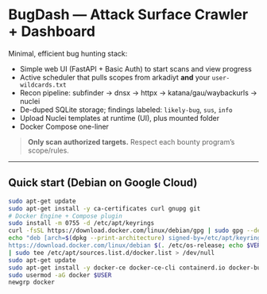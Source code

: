 # BugDash — Attack Surface Crawler + Dashboard

Minimal, efficient bug hunting stack:
- Simple web UI (FastAPI + Basic Auth) to start scans and view progress
- Active scheduler that pulls scopes from arkadiyt **and** your `user-wildcards.txt`
- Recon pipeline: subfinder → dnsx → httpx → katana/gau/waybackurls → nuclei
- De-duped SQLite storage; findings labeled: `likely-bug`, `sus`, `info`
- Upload Nuclei templates at runtime (UI), plus mounted folder
- Docker Compose one-liner

> **Only scan authorized targets.** Respect each bounty program’s scope/rules.

---

## Quick start (Debian on Google Cloud)

```bash
sudo apt-get update
sudo apt-get install -y ca-certificates curl gnupg git
# Docker Engine + Compose plugin
sudo install -m 0755 -d /etc/apt/keyrings
curl -fsSL https://download.docker.com/linux/debian/gpg | sudo gpg --dearmor -o /etc/apt/keyrings/docker.gpg
echo "deb [arch=$(dpkg --print-architecture) signed-by=/etc/apt/keyrings/docker.gpg] \
https://download.docker.com/linux/debian $(. /etc/os-release; echo $VERSION_CODENAME) stable" \
| sudo tee /etc/apt/sources.list.d/docker.list > /dev/null
sudo apt-get update
sudo apt-get install -y docker-ce docker-ce-cli containerd.io docker-buildx-plugin docker-compose-plugin
sudo usermod -aG docker $USER
newgrp docker


